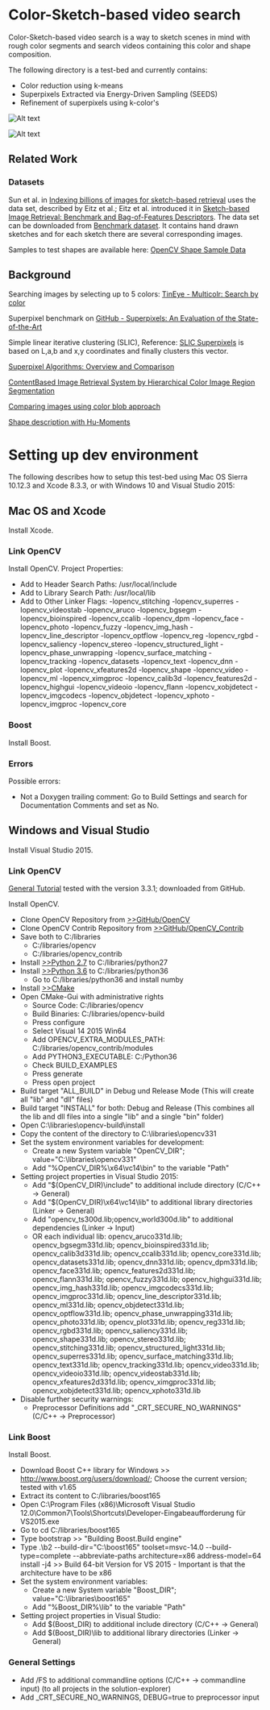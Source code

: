 Color-Sketch-based video search
===
Color-Sketch-based video search is a way to sketch scenes in mind with rough color segments and search videos containing this color and shape composition.

The following directory is a test-bed and currently contains:
* Color reduction using k-means
* Superpixels Extracted via Energy-Driven Sampling (SEEDS)
* Refinement of superpixels using k-color's

![Alt text](snapshots/settings_color-segmentation_1.png?raw=true "Settings of color segmentation refinement")

![Alt text](snapshots/retrieval_weighted_OCCD.png?raw=true "Retrieval Results using OCCD")

## Related Work


### Datasets
Sun et al. in [Indexing billions of images for sketch-based retrieval](https://dl.acm.org/citation.cfm?id=2502281) uses the data set, described by Eitz et al.; Eitz et al. introduced it in [Sketch-based Image Retrieval: Benchmark and Bag-of-Features Descriptors](http://ieeexplore.ieee.org/document/5674030/). The data set can be downloaded from [Benchmark dataset](http://cybertron.cg.tu-berlin.de/eitz/tvcg_benchmark/index.html). It contains hand drawn sketches and for each sketch there are several corresponding images.

Samples to test shapes are available here: [OpenCV Shape Sample Data](https://github.com/opencv/opencv/tree/master/samples/data/shape_sample)

## Background

Searching images by selecting up to 5 colors: [TinEye - Multicolr: Search by color](http://labs.tineye.com/multicolr/)

Superpixel benchmark on [GitHub - Superpixels: An Evaluation of the State-of-the-Art](https://github.com/davidstutz/superpixel-benchmark)

Simple linear iterative clustering (SLIC), Reference: [SLIC Superpixels](http://www.kev-smith.com/papers/SLIC_Superpixels.pdf) is based on L,a,b and x,y coordinates and finally clusters this vector.


[Superpixel Algorithms: Overview and Comparison](http://davidstutz.de/superpixel-algorithms-overview-comparison/)


[ContentBased Image Retrieval System by Hierarchical Color Image Region Segmentation
](https://www.csie.ntu.edu.tw/~fuh/personal/ContentBasedImageRetrievalSystembyHierarchical.pdf)

[Comparing images using color blob approach](http://pe.org.pl/articles/2013/2a/11.pdf)

[Shape description with Hu-Moments](http://slideplayer.com/10871800/39/images/6/Poses+and+gestures+More+shape+properties.jpg)


# Setting up dev environment
The following describes how to setup this test-bed using Mac OS Sierra 10.12.3 and Xcode 8.3.3, or with Windows 10 and Visual Studio 2015:

## Mac OS and Xcode
Install Xcode.

### Link OpenCV
Install OpenCV.
Project Properties:
* Add to Header Search Paths: /usr/local/include
* Add to Library Search Path: /usr/local/lib
* Add to Other Linker Flags: -lopencv_stitching -lopencv_superres -lopencv_videostab -lopencv_aruco -lopencv_bgsegm -lopencv_bioinspired -lopencv_ccalib -lopencv_dpm -lopencv_face -lopencv_photo -lopencv_fuzzy -lopencv_img_hash -lopencv_line_descriptor -lopencv_optflow -lopencv_reg -lopencv_rgbd -lopencv_saliency -lopencv_stereo -lopencv_structured_light -lopencv_phase_unwrapping -lopencv_surface_matching -lopencv_tracking -lopencv_datasets -lopencv_text -lopencv_dnn -lopencv_plot -lopencv_xfeatures2d -lopencv_shape -lopencv_video -lopencv_ml -lopencv_ximgproc -lopencv_calib3d -lopencv_features2d -lopencv_highgui -lopencv_videoio -lopencv_flann -lopencv_xobjdetect -lopencv_imgcodecs -lopencv_objdetect -lopencv_xphoto -lopencv_imgproc -lopencv_core

### Boost
Install Boost.

### Errors
Possible errors:
* Not a Doxygen trailing comment: Go to Build Settings and search for Documentation Comments and set as No.

## Windows and Visual Studio
Install Visual Studio 2015.

### Link OpenCV

[General Tutorial](https://inside.mines.edu/~whoff/courses/EENG510/lectures/other/CompilingOpenCV.pdf) tested with the version 3.3.1; downloaded from GitHub.

Install OpenCV.
* Clone OpenCV Repository from [>>GitHub/OpenCV](https://github.com/opencv/opencv)
* Clone OpenCV Contrib Repository from [>>GitHub/OpenCV_Contrib](https://github.com/opencv/opencv_contrib)
* Save both to C:/libraries
    * C:/libraries/opencv
    * C:/libraries/opencv_contrib
* Install [>>Python 2.7](https://www.python.org/downloads/) to C:/libraries/python27
* Install [>>Python 3.6](https://www.python.org/downloads/) to C:/libraries/python36
    * Go to C:/libraries/python36 and install numby
* Install [>>CMake](https://cmake.org/download/)
* Open CMake-Gui with administrative rights
    * Source Code: C:/libraries/opencv
    * Build Binaries: C:/libraries/opencv-build
    * Press configure
    * Select Visual 14 2015 Win64
    * Add OPENCV_EXTRA_MODULES_PATH: C:/libraries/opencv_contrib/modules
    * Add PYTHON3_EXECUTABLE: C:/Python36
    * Check BUILD_EXAMPLES
    * Press generate
    * Press open project
* Build target "ALL_BUILD" in Debug und Release Mode (This will create all "lib" and "dll" files)
* Build target "INSTALL" for both: Debug and Release (This combines all the lib and dll files into a single "lib" and a single "bin" folder)
* Open C:\libraries\opencv-build\install
* Copy the content of the directory to C:\libraries\opencv331
* Set the system environment variables for development:
    * Create a new System variable "OpenCV_DIR"; value="C:\libraries\opencv331"
    * Add "%OpenCV_DIR%\x64\vc14\bin" to the variable "Path"
* Setting project properties in Visual Studio 2015:
    * Add "$(OpenCV_DIR)\include" to additional include directory (C/C++ -> General)
    * Add "$(OpenCV_DIR)\x64\vc14\lib" to additional library directories (Linker -> General)
    * Add "opencv_ts300d.lib;opencv_world300d.lib" to additional dependencies (Linker -> Input)
    * OR each individual lib: opencv_aruco331d.lib; opencv_bgsegm331d.lib; opencv_bioinspired331d.lib; opencv_calib3d331d.lib; opencv_ccalib331d.lib; opencv_core331d.lib; opencv_datasets331d.lib; opencv_dnn331d.lib; opencv_dpm331d.lib; opencv_face331d.lib; opencv_features2d331d.lib; opencv_flann331d.lib; opencv_fuzzy331d.lib; opencv_highgui331d.lib; opencv_img_hash331d.lib; opencv_imgcodecs331d.lib; opencv_imgproc331d.lib; opencv_line_descriptor331d.lib; opencv_ml331d.lib; opencv_objdetect331d.lib; opencv_optflow331d.lib; opencv_phase_unwrapping331d.lib; opencv_photo331d.lib; opencv_plot331d.lib; opencv_reg331d.lib; opencv_rgbd331d.lib; opencv_saliency331d.lib; opencv_shape331d.lib; opencv_stereo331d.lib; opencv_stitching331d.lib; opencv_structured_light331d.lib; opencv_superres331d.lib; opencv_surface_matching331d.lib; opencv_text331d.lib; opencv_tracking331d.lib; opencv_video331d.lib; opencv_videoio331d.lib; opencv_videostab331d.lib; opencv_xfeatures2d331d.lib; opencv_ximgproc331d.lib; opencv_xobjdetect331d.lib; opencv_xphoto331d.lib
* Disable further security warnings:
    * Preprocessor Definitions add "_CRT_SECURE_NO_WARNINGS" (C/C++ -> Preprocessor)


### Link Boost
Install Boost.
* Download Boost C++ library for Windows >> http://www.boost.org/users/download/; Choose the current version; tested with v1.65
* Extract its content to C:/libraries/boost165
* Open C:\Program Files (x86)\Microsoft Visual Studio 12.0\Common7\Tools\Shortcuts\Developer-Eingabeaufforderung für VS2015.exe
* Go to cd C:/libraries/boost165
* Type bootstrap  >> "Building Boost.Build engine"
* Type .\b2 --build-dir="C:\boost165" toolset=msvc-14.0 --build-type=complete --abbreviate-paths architecture=x86 address-model=64 install -j4 >> Build 64-bit Version for VS 2015 - Important is that the architecture have to be x86
* Set the system environment variables:
    * Create a new System variable "Boost_DIR"; value="C:\libraries\boost165"
    * Add "%Boost_DIR%\lib" to the variable "Path"
* Setting project properties in Visual Studio:
	* Add $(Boost_DIR) to additional include directory (C/C++ -> General)
	* Add $(Boost_DIR)\lib to additional library directories (Linker -> General)

### General Settings
* Add /FS to additional commandline options (C/C++ -> commandline input) (to all projects in the solution-explorer)
* Add _CRT_SECURE_NO_WARNINGS, DEBUG=true to preprocessor input
